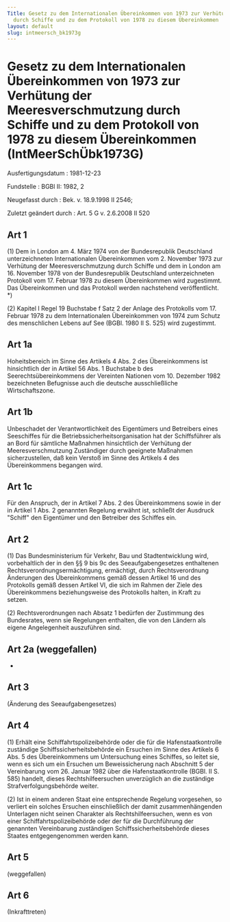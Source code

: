 ```yaml
---
Title: Gesetz zu dem Internationalen Übereinkommen von 1973 zur Verhütung der Meeresverschmutzung
  durch Schiffe und zu dem Protokoll von 1978 zu diesem Übereinkommen
layout: default
slug: intmeersch_bk1973g
---
```


# Gesetz zu dem Internationalen Übereinkommen von 1973 zur Verhütung der Meeresverschmutzung durch Schiffe und zu dem Protokoll von 1978 zu diesem Übereinkommen (IntMeerSchÜbk1973G)

Ausfertigungsdatum
:   1981-12-23

Fundstelle
:   BGBl II: 1982, 2

Neugefasst durch
:   Bek. v. 18.9.1998 II 2546;

Zuletzt geändert durch
:   Art. 5 G v. 2.6.2008 II 520


## Art 1

(1) Dem in London am 4. März 1974 von der Bundesrepublik Deutschland
unterzeichneten Internationalen Übereinkommen vom 2. November 1973 zur
Verhütung der Meeresverschmutzung durch Schiffe und dem in London am
16\. November 1978 von der Bundesrepublik Deutschland unterzeichneten
Protokoll vom 17. Februar 1978 zu diesem Übereinkommen wird
zugestimmt. Das Übereinkommen und das Protokoll werden nachstehend
veröffentlicht. \*)

(2) Kapitel I Regel 19 Buchstabe f Satz 2 der Anlage des Protokolls
vom 17. Februar 1978 zu dem Internationalen Übereinkommen von 1974 zum
Schutz des menschlichen Lebens auf See (BGBl. 1980 II S. 525) wird
zugestimmt.


## Art 1a

Hoheitsbereich im Sinne des Artikels 4 Abs. 2 des Übereinkommens ist
hinsichtlich der in Artikel 56 Abs. 1 Buchstabe b des
Seerechtsübereinkommens der Vereinten Nationen vom 10. Dezember 1982
bezeichneten Befugnisse auch die deutsche ausschließliche
Wirtschaftszone.


## Art 1b

Unbeschadet der Verantwortlichkeit des Eigentümers und Betreibers
eines Seeschiffes für die Betriebssicherheitsorganisation hat der
Schiffsführer als an Bord für sämtliche Maßnahmen hinsichtlich der
Verhütung der Meeresverschmutzung Zuständiger durch geeignete
Maßnahmen sicherzustellen, daß kein Verstoß im Sinne des Artikels 4
des Übereinkommens begangen wird.


## Art 1c

Für den Anspruch, der in Artikel 7 Abs. 2 des Übereinkommens sowie in
der in Artikel 1 Abs. 2 genannten Regelung erwähnt ist, schließt der
Ausdruck "Schiff" den Eigentümer und den Betreiber des Schiffes ein.


## Art 2

(1) Das Bundesministerium für Verkehr, Bau und Stadtentwicklung wird,
vorbehaltlich der in den §§ 9 bis 9c des Seeaufgabengesetzes
enthaltenen Rechtsverordnungsermächtigung, ermächtigt, durch
Rechtsverordnung Änderungen des Übereinkommens gemäß dessen Artikel 16
und des Protokolls gemäß dessen Artikel VI, die sich im Rahmen der
Ziele des Übereinkommens beziehungsweise des Protokolls halten, in
Kraft zu setzen.

(2) Rechtsverordnungen nach Absatz 1 bedürfen der Zustimmung des
Bundesrates, wenn sie Regelungen enthalten, die von den Ländern als
eigene Angelegenheit auszuführen sind.


## Art 2a (weggefallen)

-


## Art 3

(Änderung des Seeaufgabengesetzes)


## Art 4

(1) Erhält eine Schiffahrtspolizeibehörde oder die für die
Hafenstaatkontrolle zuständige Schiffssicherheitsbehörde ein Ersuchen
im Sinne des Artikels 6 Abs. 5 des Übereinkommens um Untersuchung
eines Schiffes, so leitet sie, wenn es sich um ein Ersuchen um
Beweissicherung nach Abschnitt 5 der Vereinbarung vom 26. Januar 1982
über die Hafenstaatkontrolle (BGBl. II S. 585) handelt, dieses
Rechtshilfeersuchen unverzüglich an die zuständige
Strafverfolgungsbehörde weiter.

(2) Ist in einem anderen Staat eine entsprechende Regelung vorgesehen,
so verliert ein solches Ersuchen einschließlich der damit
zusammenhängenden Unterlagen nicht seinen Charakter als
Rechtshilfeersuchen, wenn es von einer Schiffahrtspolizeibehörde oder
der für die Durchführung der genannten Vereinbarung zuständigen
Schiffssicherheitsbehörde dieses Staates entgegengenommen werden kann.


## Art 5

(weggefallen)


## Art 6

(Inkrafttreten)

